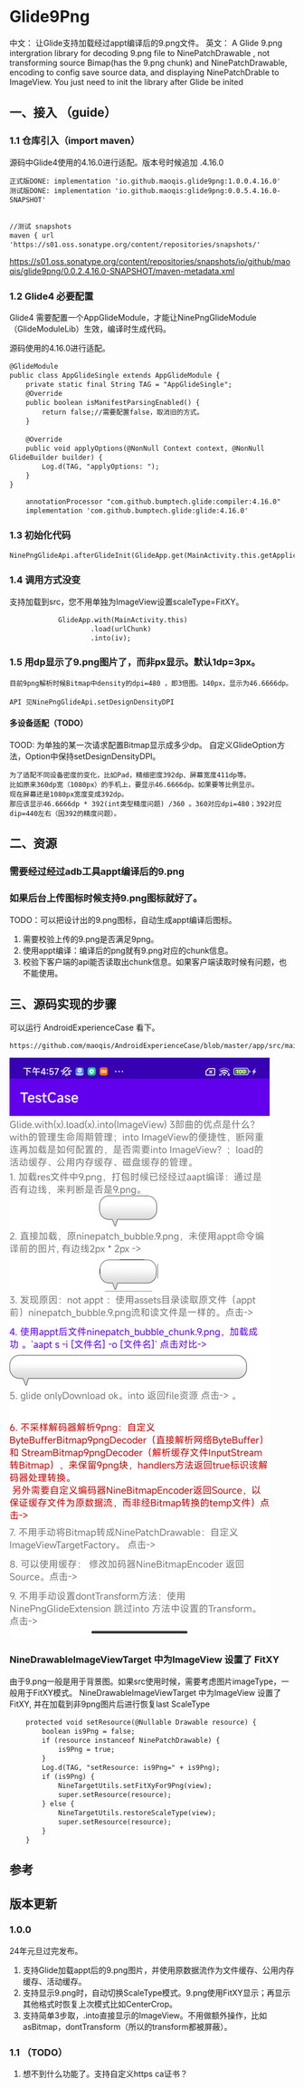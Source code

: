 # Glide9Png

中文： 让Glide支持加载经过appt编译后的9.png文件。
英文：
A Glide 9.png intergration library for decoding 9.png file to NinePatchDrawable , not transforming
source Bimap(has the 9.png chunk) and NinePatchDrawable, encoding to config save source data, and
displaying NinePatchDrable to ImageView. You just need to init the library after Glide be inited

## 一、接入 （guide）

### 1.1 仓库引入（import maven）

源码中Glide4使用的4.16.0进行适配。版本号时候追加 .4.16.0

````
正式版DONE: implementation 'io.github.maoqis.glide9png:1.0.0.4.16.0'
测试版DONE: implementation 'io.github.maoqis:glide9png:0.0.5.4.16.0-SNAPSHOT'
````

```

//测试 snapshots
maven { url 'https://s01.oss.sonatype.org/content/repositories/snapshots/' 

```

https://s01.oss.sonatype.org/content/repositories/snapshots/io/github/maoqis/glide9png/0.0.2.4.16.0-SNAPSHOT/maven-metadata.xml

### 1.2 Glide4 必要配置

Glide4 需要配置一个AppGlideModule，才能让NinePngGlideModule（GlideModuleLib）生效，编译时生成代码。

源码使用的4.16.0进行适配。

```
@GlideModule
public class AppGlideSingle extends AppGlideModule {
    private static final String TAG = "AppGlideSingle";
    @Override
    public boolean isManifestParsingEnabled() {
        return false;//需要配置false，取消旧的方式。
    }

    @Override
    public void applyOptions(@NonNull Context context, @NonNull GlideBuilder builder) {
        Log.d(TAG, "applyOptions: ");
    }
}
```

``` 所在moudle需要引入编译器
    annotationProcessor "com.github.bumptech.glide:compiler:4.16.0"
    implementation 'com.github.bumptech.glide:glide:4.16.0'
```

### 1.3 初始化代码

````
NinePngGlideApi.afterGlideInit(GlideApp.get(MainActivity.this.getApplicationContext()));
````

### 1.4 调用方式没变

支持加载到src，您不用单独为ImageView设置scaleType=FitXY。

```
            GlideApp.with(MainActivity.this)
                    .load(urlChunk)
                    .into(iv);
```

### 1.5 用dp显示了9.png图片了，而非px显示。默认1dp=3px。

```
目前9png解析时候Bitmap中density的dpi=480 ，即3倍图。140px，显示为46.6666dp。

API 见NinePngGlideApi.setDesignDensityDPI
```

#### 多设备适配（TODO）

TOOD: 为单独的某一次请求配置Bitmap显示成多少dp。
自定义GlideOption方法，Option中保持setDesignDensityDPI。

```
为了适配不同设备密度的变化，比如Pad，精细密度392dp、屏幕宽度411dp等。
比如原来360dp宽（1080px）的手机上，要显示46.6666dp。如果要等比例显示。
现在屏幕还是1080px宽度变成392dp。
那应该显示46.6666dp * 392(int类型精度问题) /360 。360对应dpi=480；392对应dip=440左右（因392的精度问题）。
```

## 二、资源

### 需要经过经过adb工具appt编译后的9.png

### 如果后台上传图标时候支持9.png图标就好了。

TODO：可以把设计出的9.png图标，自动生成appt编译后图标。

1. 需要校验上传的9.png是否满足9png。
2. 使用appt编译：编译后的png就有9.png对应的chunk信息。
3. 校验下客户端的api能否读取出chunk信息。如果客户端读取时候有问题，也不能使用。

## 三、源码实现的步骤

可以运行 AndroidExperienceCase 看下。

```GlideNinePngFragment
https://github.com/maoqis/AndroidExperienceCase/blob/master/app/src/main/java/com/maoqis/testcase/feature/GlideNinePngFragment.java
```

![image](https://raw.githubusercontent.com/maoqis/AndroidExperienceCase/master/images/temp.png)

### NineDrawableImageViewTarget 中为ImageView 设置了 FitXY

由于9.png一般是用于背景图。如果src使用时候，需要考虑图片imageType，一般用于FitXY模式。
NineDrawableImageViewTarget 中为ImageView 设置了 FitXY, 并在加载到非9png图片后进行恢复last ScaleType

```agsl
    protected void setResource(@Nullable Drawable resource) {
        boolean is9Png = false;
        if (resource instanceof NinePatchDrawable) {
            is9Png = true;
        }
        Log.d(TAG, "setResource: is9Png=" + is9Png);
        if (is9Png) {
            NineTargetUtils.setFitXyFor9Png(view);
            super.setResource(resource);
        } else {
            NineTargetUtils.restoreScaleType(view);
            super.setResource(resource);
        }
    }
```

## 参考

## 版本更新
### 1.0.0
24年元旦过完发布。
1. 支持Glide加载appt后的9.png图片，并使用原数据流作为文件缓存、公用内存缓存、活动缓存。
2. 支持显示9.png时，自动切换ScaleType模式。9.png使用FitXY显示；再显示其他格式时恢复上次模式比如CenterCrop。
3. 支持简单3步取，.into直接显示的ImageView。不用做额外操作，比如asBitmap，dontTransform（所以的transform都被屏蔽）。
### 1.1 （TODO）
1. 想不到什么功能了。支持自定义https ca证书？

